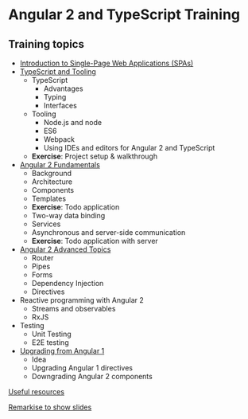 # Angular 2 and TypeScript Training

## Training topics

- [Introduction to Single-Page Web Applications (SPAs)](spa-intro/README.md)
- [TypeScript and Tooling](typescript-and-tooling/README.md)
  - TypeScript
    - Advantages
    - Typing
    - Interfaces
  - Tooling
    - Node.js and node
    - ES6
    - Webpack
    - Using IDEs and editors for Angular 2 and TypeScript
  - **Exercise**: Project setup & walkthrough
- [Angular 2 Fundamentals](angular2-fundamentals/README.md)
  - Background
  - Architecture
  - Components
  - Templates
  - **Exercise**: Todo application
  - Two-way data binding
  - Services
  - Asynchronous and server-side communication
  - **Exercise**: Todo application with server
- [Angular 2 Advanced Topics](angular2-advanced-topics/README.md)
  - Router
  - Pipes
  - Forms
  - Dependency Injection
  - Directives
- Reactive programming with Angular 2
  - Streams and observables
  - RxJS
- Testing
  - Unit Testing
  - E2E testing
- [Upgrading from Angular 1](upgrading-from-angular1/README.md)
  - Idea
  - Upgrading Angular 1 directives
  - Downgrading Angular 2 components

[Useful resources](useful-resources/README.md)

[Remarkise to show slides](https://gnab.github.io/remark/remarkise)
